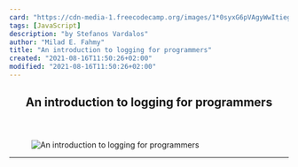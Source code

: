 ```yaml
---
card: "https://cdn-media-1.freecodecamp.org/images/1*0syxG6pVAgyWwItiegWS8g.jpeg"
tags: [JavaScript]
description: "by Stefanos Vardalos"
author: "Milad E. Fahmy"
title: "An introduction to logging for programmers"
created: "2021-08-16T11:50:26+02:00"
modified: "2021-08-16T11:50:26+02:00"
---
```

<div class="site-wrapper">
<main id="site-main" class="site-main outer">
<div class="inner">
<article class="post-full post tag-javascript tag-debugging tag-software-development tag-programming tag-technology ">
<header class="post-full-header">
<h1 class="post-full-title">An introduction to logging for programmers</h1>
</header>
<figure class="post-full-image">
<picture>
<source media="(max-width: 700px)" sizes="1px" srcset="data:image/gif;base64,R0lGODlhAQABAIAAAAAAAP///yH5BAEAAAAALAAAAAABAAEAAAIBRAA7 1w">
<source media="(min-width: 701px)" sizes="(max-width: 800px) 400px,
(max-width: 1170px) 700px,
1400px" srcset="https://cdn-media-1.freecodecamp.org/images/1*0syxG6pVAgyWwItiegWS8g.jpeg 300w,
https://cdn-media-1.freecodecamp.org/images/1*0syxG6pVAgyWwItiegWS8g.jpeg 600w,
https://cdn-media-1.freecodecamp.org/images/1*0syxG6pVAgyWwItiegWS8g.jpeg 1000w,
https://cdn-media-1.freecodecamp.org/images/1*0syxG6pVAgyWwItiegWS8g.jpeg 2000w">
<img onerror="this.style.display='none'" src="https://cdn-media-1.freecodecamp.org/images/1*0syxG6pVAgyWwItiegWS8g.jpeg" alt="An introduction to logging for programmers">
</picture>
</figure>
<section class="post-full-content">
<div class="post-content medium-migrated-article">
</div>
<hr>
</section>
</article>
</div>
</main>
</div>
<!-- Google Tag Manager (noscript) -->
<!-- End Google Tag Manager (noscript) -->
